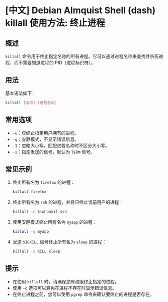 # [中文] Debian Almquist Shell (dash) killall 使用方法: 终止进程

## 概述
`killall` 命令用于终止指定名称的所有进程。它可以通过进程名称来查找并杀死进程，而不需要知道进程的 PID（进程标识符）。

## 用法
基本语法如下：
```bash
killall [选项] [进程名称]
```

## 常用选项
- `-u`：仅终止指定用户拥有的进程。
- `-q`：安静模式，不显示错误信息。
- `-I`：忽略大小写，匹配进程名称时不区分大小写。
- `-s`：指定发送的信号，默认为 `TERM` 信号。

## 常见示例
1. 终止所有名为 `firefox` 的进程：
   ```bash
   killall firefox
   ```

2. 终止所有名为 `ssh` 的进程，并且只终止当前用户的进程：
   ```bash
   killall -u $(whoami) ssh
   ```

3. 使用安静模式终止所有名为 `myapp` 的进程：
   ```bash
   killall -q myapp
   ```

4. 发送 `SIGKILL` 信号终止所有名为 `sleep` 的进程：
   ```bash
   killall -s KILL sleep
   ```

## 提示
- 在使用 `killall` 时，请确保您有权限终止指定的进程。
- 使用 `-q` 选项可以避免在进程不存在时显示错误信息。
- 在终止进程之前，您可以使用 `pgrep` 命令来确认要终止的进程是否存在。